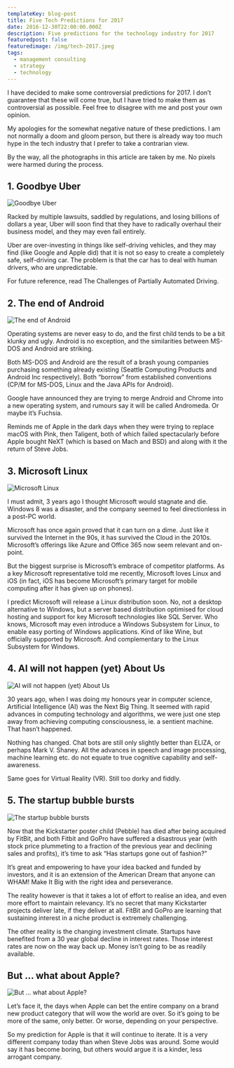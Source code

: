 ```yaml
---
templateKey: blog-post
title: Five Tech Predictions for 2017
date: 2016-12-30T22:00:00.000Z
description: Five predictions for the technology industry for 2017
featuredpost: false
featuredimage: /img/tech-2017.jpeg
tags:
  - management consulting
  - strategy
  - technology
---
```

I have decided to make some controversial predictions for 2017. I don’t guarantee that these will come true, but I have tried to make them as controversial as possible. Feel free to disagree with me and post your own opinion.

My apologies for the somewhat negative nature of these predictions. I am not normally a doom and gloom person, but there is already way too much hype in the tech industry that I prefer to take a contrarian view.

By the way, all the photographs in this article are taken by me. No pixels were harmed during the process.

## ​1. Goodbye Uber

![Goodbye Uber](/img/tech-2017-1.png "Goodbye Uber")

Racked by multiple lawsuits, saddled by regulations, and losing billions of dollars a year, Uber will soon find that they have to radically overhaul their business model, and they may even fail entirely.

Uber are over-investing in things like self-driving vehicles, and they may find (like Google and Apple did) that it is not so easy to create a completely safe, self-driving car. The problem is that the car has to deal with human drivers, who are unpredictable.

For future reference, read The Challenges of Partially Automated Driving​.

## 2. The end of Android

![The end of Android](/img/tech-2017-2.jpeg "The end of Android")

Operating systems are never easy to do, and the first child tends to be a bit klunky and ugly. Android is no exception, and the similarities between MS-DOS and Android are striking.

Both MS-DOS and Android are the result of a brash young companies purchasing something already existing (Seattle Computing Products and Android Inc respectively). Both “borrow” from established conventions (CP/M for MS-DOS, Linux and the Java APIs for Android).

Google have announced they are trying to merge Android and Chrome into a new operating system, and rumours say it will be called Andromeda. Or maybe it’s Fuchsia.

Reminds me of Apple in the dark days when they were trying to replace macOS with Pink, then Taligent, both of which failed spectacularly before Apple bought NeXT (which is based on Mach and BSD) and along with it the return of Steve Jobs.

## 3. Microsoft Linux

![Microsoft Linux](/img/tech-2017-3.jpeg "Microsoft Linux")

I must admit, 3 years ago I thought Microsoft would stagnate and die. Windows 8 was a disaster, and the company seemed to feel directionless in a post-PC world.

Microsoft has once again proved that it can turn on a dime. Just like it survived the Internet in the 90s, it has survived the Cloud in the 2010s. Microsoft’s offerings like Azure and Office 365 now seem relevant and on-point.

​But the biggest surprise is Microsoft’s embrace of competitor platforms. As a key Microsoft representative told me recently, Microsoft loves Linux and iOS (in fact, iOS has become Microsoft’s primary target for mobile computing after it has given up on phones).

I predict Microsoft will release a Linux distribution soon. No, not a desktop alternative to Windows, but a server based distribution optimised for cloud hosting and support for key Microsoft technologies like SQL Server. Who knows, Microsoft may even introduce a Windows Subsystem for Linux, to enable easy porting of Windows applications. Kind of like Wine, but officially supported by Microsoft. And complementary to the Linux Subsystem for Windows.

## 4. AI will not happen (yet) About Us

![AI will not happen (yet) About Us](/img/tech-2017-4.jpeg "AI will not happen (yet) About Us")

30 years ago, when I was doing my honours year in computer science, Artificial Intelligence (AI) was the Next Big Thing. It seemed with rapid advances in computing technology and algorithms, we were just one step away from achieving computing consciousness, ie. a sentient machine. That hasn’t happened.

Nothing has changed. Chat bots are still only slightly better than ELIZA, or perhaps Mark V. Shaney. All the advances in speech and image processing, machine learning etc. do not equate to true cognitive capability and self-awareness.

Same goes for Virtual Reality (VR). Still too dorky and fiddly.

## 5. The startup bubble bursts​​

![The startup bubble bursts​​](/img/tech-2017-5.png "The startup bubble bursts​​")

Now that the Kickstarter poster child (Pebble) has died after being acquired by FitBit, and both Fitbit and GoPro have suffered a disastrous year (with stock price plummeting to a fraction of the previous year and declining sales and profits), it’s time to ask “Has startups gone out of fashion?”

It’s great and empowering to have your idea backed and funded by investors, and it is an extension of the American Dream that anyone can WHAM! ​​​Make It Big with the right idea and perseverance.

The reality however is that it takes a lot of effort to realise an idea, and even more effort to maintain relevancy. It’s no secret that many Kickstarter projects deliver late, if they deliver at all. FitBit and GoPro are learning that sustaining interest in a niche product is extremely challenging.

The other reality is the changing investment climate. Startups have benefited from a 30 year global decline in interest rates. Those interest rates are now on the way back up. Money isn’t going to be as readily available.

## But … what about Apple?

![But … what about Apple?](/img/tech-2017-6.png "But … what about Apple?")

Let’s face it, the days when Apple can bet the entire company on a brand new product category that will wow the world are over. So it’s going to be more of the same, only better. Or worse, depending on your perspective.

So my prediction for Apple is that it will continue to iterate. It is a very different company today than when Steve Jobs was around. Some would say it has become boring, but others would argue it is a kinder, less arrogant company.